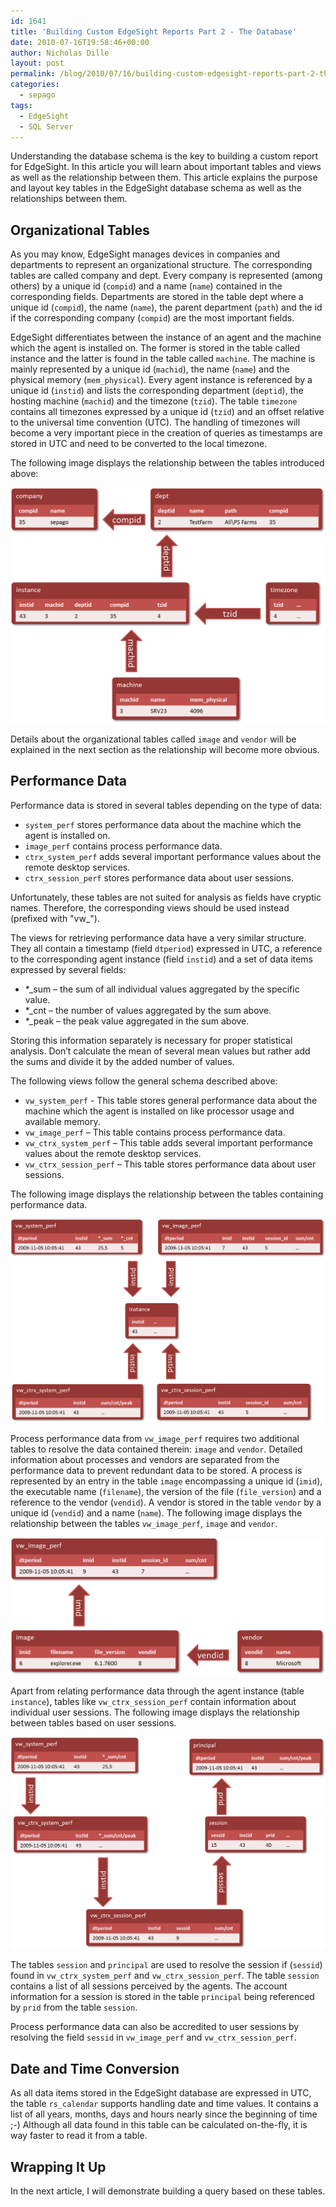```yaml
---
id: 1641
title: 'Building Custom EdgeSight Reports Part 2 - The Database'
date: 2010-07-16T19:58:46+00:00
author: Nicholas Dille
layout: post
permalink: /blog/2010/07/16/building-custom-edgesight-reports-part-2-the-database/
categories:
  - sepago
tags:
  - EdgeSight
  - SQL Server
---
```

Understanding the database schema is the key to building a custom report for EdgeSight. In this article you will learn about important tables and views as well as the relationship between them. This article explains the purpose and layout key tables in the EdgeSight database schema as well as the relationships between them.

<!--more-->

## Organizational Tables

As you may know, EdgeSight manages devices in companies and departments to represent an organizational structure. The corresponding tables are called company and dept. Every company is represented (among others) by a unique id (`compid`) and a name (`name`) contained in the corresponding fields. Departments are stored in the table dept where a unique id (`compid`), the name (`name`), the parent department (`path`) and the id if the corresponding company (`compid`) are the most important fields.

EdgeSight differentiates between the instance of an agent and the machine which the agent is installed on. The former is stored in the table called instance and the latter is found in the table called `machine`. The machine is mainly represented by a unique id (`machid`), the name (`name`) and the physical memory (`mem_physical`). Every agent instance is referenced by a unique id (`instid`) and lists the corresponding department (`deptid`), the hosting machine (`machid`) and the timezone (`tzid`). The table `timezone` contains all timezones expressed by a unique id (`tzid`) and an offset relative to the universal time convention (UTC). The handling of timezones will become a very important piece in the creation of queries as timestamps are stored in UTC and need to be converted to the local timezone.

The following image displays the relationship between the tables introduced above:

[![Relationship between organizational tables](/media/2010/07/Bild1.png)](/media/2010/07/Bild1.png)

Details about the organizational tables called `image` and `vendor` will be explained in the next section as the relationship will become more obvious.

## Performance Data

Performance data is stored in several tables depending on the type of data:

  * `system_perf` stores performance data about the machine which the agent is installed on.
  * `image_perf` contains process performance data.
  * `ctrx_system_perf` adds several important performance values about the remote desktop services.
  * `ctrx_session_perf` stores performance data about user sessions.

Unfortunately, these tables are not suited for analysis as fields have cryptic names. Therefore, the corresponding views should be used instead (prefixed with "vw_").

The views for retrieving performance data have a very similar structure. They all contain a timestamp (field `dtperiod`) expressed in UTC, a reference to the corresponding agent instance (field `instid`) and a set of data items expressed by several fields:

  * *_sum – the sum of all individual values aggregated by the specific value.
  * *_cnt – the number of values aggregated by the sum above.
  * *_peak – the peak value aggregated in the sum above.

Storing this information separately is necessary for proper statistical analysis. Don’t calculate the mean of several mean values but rather add the sums and divide it by the added number of values.

The following views follow the general schema described above:

  * `vw_system_perf` - This table stores general performance data about the machine which the agent is installed on like processor usage and available memory.
  * `vw_image_perf` – This table contains process performance data.
  * `vw_ctrx_system_perf` – This table adds several important performance values about the remote desktop services.
  * `vw_ctrx_session_perf` – This table stores performance data about user sessions.

The following image displays the relationship between the tables containing performance data.

[![Relationship between tables with performance data](/media/2010/07/Bild2.png)](/media/2010/07/Bild2.png)

Process performance data from `vw_image_perf` requires two additional tables to resolve the data contained therein: `image` and `vendor`. Detailed information about processes and vendors are separated from the performance data to prevent redundant data to be stored. A process is represented by an entry in the table `image` encompassing a unique id (`imid`), the executable name (`filename`), the version of the file (`file_version`) and a reference to the vendor (`vendid`). A vendor is stored in the table `vendor` by a unique id (`vendid`) and a name (`name`). The following image displays the relationship between the tables `vw_image_perf`, `image` and `vendor`.

[![Relationship between tables with process information](/media/2010/07/Bild3.png)](/media/2010/07/Bild3.png)

Apart from relating performance data through the agent instance (table `instance`), tables like `vw_ctrx_session_perf` contain information about individual user sessions. The following image displays the relationship between tables based on user sessions.

[![Relationship between tables with session information](/media/2010/07/Bild4_0.png)](/media/2010/07/Bild4_0.png)

The tables `session` and `principal` are used to resolve the session if (`sessid`) found in `vw_ctrx_system_perf` and `vw_ctrx_session_perf`. The table `session` contains a list of all sessions perceived by the agents. The account information for a session is stored in the table `principal` being referenced by `prid` from the table `session`.

Process performance data can also be accredited to user sessions by resolving the field `sessid` in `vw_image_perf` and `vw_ctrx_session_perf`.

## Date and Time Conversion

As all data items stored in the EdgeSight database are expressed in UTC, the table `rs_calendar` supports handling date and time values. It contains a list of all years, months, days and hours nearly since the beginning of time ;-) Although all data found in this table can be calculated on-the-fly, it is way faster to read it from a table.

## Wrapping It Up

In the next article, I will demonstrate building a query based on these tables.
